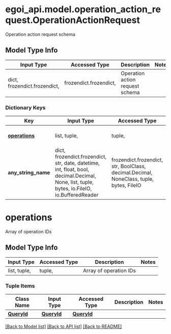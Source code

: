 # egoi_api.model.operation_action_request.OperationActionRequest

Operation action request schema

## Model Type Info
Input Type | Accessed Type | Description | Notes
------------ | ------------- | ------------- | -------------
dict, frozendict.frozendict,  | frozendict.frozendict,  | Operation action request schema | 

### Dictionary Keys
Key | Input Type | Accessed Type | Description | Notes
------------ | ------------- | ------------- | ------------- | -------------
**[operations](#operations)** | list, tuple,  | tuple,  | Array of operation IDs | 
**any_string_name** | dict, frozendict.frozendict, str, date, datetime, int, float, bool, decimal.Decimal, None, list, tuple, bytes, io.FileIO, io.BufferedReader | frozendict.frozendict, str, BoolClass, decimal.Decimal, NoneClass, tuple, bytes, FileIO | any string name can be used but the value must be the correct type | [optional]

# operations

Array of operation IDs

## Model Type Info
Input Type | Accessed Type | Description | Notes
------------ | ------------- | ------------- | -------------
list, tuple,  | tuple,  | Array of operation IDs | 

### Tuple Items
Class Name | Input Type | Accessed Type | Description | Notes
------------- | ------------- | ------------- | ------------- | -------------
[**QueryId**](QueryId.md) | [**QueryId**](QueryId.md) | [**QueryId**](QueryId.md) |  | 

[[Back to Model list]](../../README.md#documentation-for-models) [[Back to API list]](../../README.md#documentation-for-api-endpoints) [[Back to README]](../../README.md)

